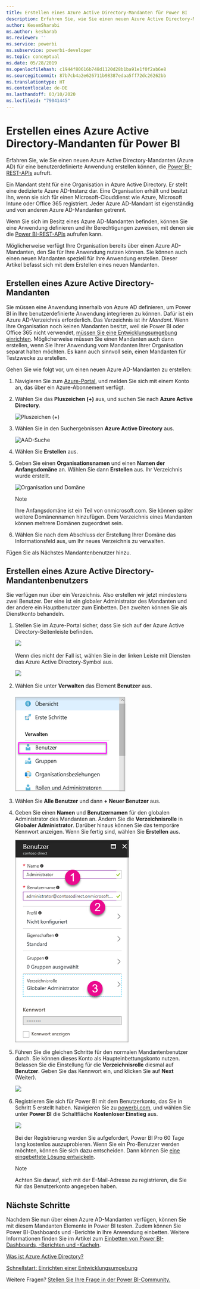 ```yaml
---
title: Erstellen eines Azure Active Directory-Mandanten für Power BI
description: Erfahren Sie, wie Sie einen neuen Azure Active Directory-Mandanten (Azure AD) für eine benutzerdefinierte Anwendung erstellen können, die Power BI-REST-APIs aufruft.
author: KesemSharabi
ms.author: kesharab
ms.reviewer: ''
ms.service: powerbi
ms.subservice: powerbi-developer
ms.topic: conceptual
ms.date: 05/28/2019
ms.openlocfilehash: c1944f80616b748d1120d28b1ba91e1f0f2ab6e8
ms.sourcegitcommit: 87b7cb4a2e626711b98387edaa5ff72dc26262bb
ms.translationtype: HT
ms.contentlocale: de-DE
ms.lasthandoff: 03/10/2020
ms.locfileid: "79041445"
---
```

# <a name="create-an-azure-active-directory-tenant-to-use-with-power-bi"></a>Erstellen eines Azure Active Directory-Mandanten für Power BI

Erfahren Sie, wie Sie einen neuen Azure Active Directory-Mandanten (Azure AD) für eine benutzerdefinierte Anwendung erstellen können, die [Power BI-REST-APIs](automation/rest-api-reference.md) aufruft.

Ein Mandant steht für eine Organisation in Azure Active Directory. Er stellt eine dedizierte Azure AD-Instanz dar. Eine Organisation erhält und besitzt ihn, wenn sie sich für einen Microsoft-Clouddienst wie Azure, Microsoft Intune oder Office 365 registriert. Jeder Azure AD-Mandant ist eigenständig und von anderen Azure AD-Mandanten getrennt.

Wenn Sie sich im Besitz eines Azure AD-Mandanten befinden, können Sie eine Anwendung definieren und ihr Berechtigungen zuweisen, mit denen sie die [Power BI-REST-APIs](automation/rest-api-reference.md) aufrufen kann.

Möglicherweise verfügt Ihre Organisation bereits über einen Azure AD-Mandanten, den Sie für Ihre Anwendung nutzen können. Sie können auch einen neuen Mandanten speziell für Ihre Anwendung erstellen. Dieser Artikel befasst sich mit dem Erstellen eines neuen Mandanten.

## <a name="create-an-azure-active-directory-tenant"></a>Erstellen eines Azure Active Directory-Mandanten

Sie müssen eine Anwendung innerhalb von Azure AD definieren, um Power BI in Ihre benutzerdefinierte Anwendung integrieren zu können. Dafür ist ein Azure AD-Verzeichnis erforderlich. Das Verzeichnis ist ihr *Mandant*. Wenn Ihre Organisation noch keinen Mandanten besitzt, weil sie Power BI oder Office 365 nicht verwendet, [müssen Sie eine Entwicklungsumgebung einrichten](https://docs.microsoft.com/azure/active-directory/develop/active-directory-howto-tenant). Möglicherweise müssen Sie einen Mandanten auch dann erstellen, wenn Sie Ihrer Anwendung vom Mandanten Ihrer Organisation separat halten möchten. Es kann auch sinnvoll sein, einen Mandanten für Testzwecke zu erstellen.

Gehen Sie wie folgt vor, um einen neuen Azure AD-Mandanten zu erstellen:

1. Navigieren Sie zum [Azure-Portal](https://portal.azure.com), und melden Sie sich mit einem Konto an, das über ein Azure-Abonnement verfügt.

2. Wählen Sie das **Pluszeichen (+)** aus, und suchen Sie nach **Azure Active Directory**.

    ![Pluszeichen (+)](media/create-an-azure-active-directory-tenant/new-directory.png)

3. Wählen Sie in den Suchergebnissen **Azure Active Directory** aus.

    ![AAD-Suche](media/create-an-azure-active-directory-tenant/new-directory2.png)

4. Wählen Sie **Erstellen** aus.

5. Geben Sie einen **Organisationsnamen** und einen **Namen der Anfangsdomäne** an. Wählen Sie dann **Erstellen** aus. Ihr Verzeichnis wurde erstellt.

    ![Organisation und Domäne](media/create-an-azure-active-directory-tenant/organization-and-domain.png)

   > [!NOTE]
   > Ihre Anfangsdomäne ist ein Teil von onmicrosoft.com. Sie können später weitere Domänennamen hinzufügen. Dem Verzeichnis eines Mandanten können mehrere Domänen zugeordnet sein.

6. Wählen Sie nach dem Abschluss der Erstellung Ihrer Domäne das Informationsfeld aus, um Ihr neues Verzeichnis zu verwalten.

Fügen Sie als Nächstes Mandantenbenutzer hinzu.

## <a name="create-azure-active-directory-tenant-users"></a>Erstellen eines Azure Active Directory-Mandantenbenutzers

Sie verfügen nun über ein Verzeichnis. Also erstellen wir jetzt mindestens zwei Benutzer. Der eine ist ein globaler Administrator des Mandanten und der andere ein Hauptbenutzer zum Einbetten. Den zweiten können Sie als Dienstkonto behandeln.

1. Stellen Sie im Azure-Portal sicher, dass Sie sich auf der Azure Active Directory-Seitenleiste befinden.

    ![](media/create-an-azure-active-directory-tenant/aad-flyout.png)

    Wenn dies nicht der Fall ist, wählen Sie in der linken Leiste mit Diensten das Azure Active Directory-Symbol aus.

    ![](media/create-an-azure-active-directory-tenant/aad-service.png)

2. Wählen Sie unter **Verwalten** das Element **Benutzer** aus.

    ![](media/create-an-azure-active-directory-tenant/users-and-groups.png)

3. Wählen Sie **Alle Benutzer** und dann **+ Neuer Benutzer** aus.

4. Geben Sie einen **Namen** und **Benutzernamen** für den globalen Administrator des Mandanten an. Ändern Sie die **Verzeichnisrolle** in **Globaler Administrator**. Darüber hinaus können Sie das temporäre Kennwort anzeigen. Wenn Sie fertig sind, wählen Sie  **Erstellen** aus.

    ![](media/create-an-azure-active-directory-tenant/global-admin.png)

5. Führen Sie die gleichen Schritte für den normalen Mandantenbenutzer durch. Sie können dieses Konto als Haupteinbettungskonto nutzen. Belassen Sie die Einstellung für die **Verzeichnisrolle** diesmal auf **Benutzer**. Geben Sie das Kennwort ein, und klicken Sie auf **Next** (Weiter).

    ![](media/create-an-azure-active-directory-tenant/pbiembed-user.png)

6. Registrieren Sie sich für Power BI mit dem Benutzerkonto, das Sie in Schritt 5 erstellt haben. Navigieren Sie zu [powerbi.com](https://powerbi.microsoft.com/get-started/), und wählen Sie unter **Power BI** die Schaltfläche **Kostenloser Einstieg** aus.

    ![](media/create-an-azure-active-directory-tenant/try-powerbi-free.png)

    Bei der Registrierung werden Sie aufgefordert, Power BI Pro 60 Tage lang kostenlos auszuprobieren. Wenn Sie ein Pro-Benutzer werden möchten, können Sie sich dazu entscheiden. Dann können Sie [eine eingebettete Lösung entwickeln](embedding-content.md).

   > [!NOTE]
   > Achten Sie darauf, sich mit der E-Mail-Adresse zu registrieren, die Sie für das Benutzerkonto angegeben haben.

## <a name="next-steps"></a>Nächste Schritte

Nachdem Sie nun über einen Azure AD-Mandanten verfügen, können Sie mit diesem Mandanten Elemente in Power BI testen. Zudem können Sie Power BI-Dashboards und -Berichte in Ihre Anwendung einbetten. Weitere Informationen finden Sie im Artikel zum [Einbetten von Power BI-Dashboards, -Berichten und -Kacheln](embedding-content.md).

[Was ist Azure Active Directory?](https://docs.microsoft.com/azure/active-directory/active-directory-whatis) 
 
[Schnellstart: Einrichten einer Entwicklungsumgebung](https://docs.microsoft.com/azure/active-directory/develop/active-directory-howto-tenant)  

Weitere Fragen? [Stellen Sie Ihre Frage in der Power BI-Community.](https://community.powerbi.com/)
